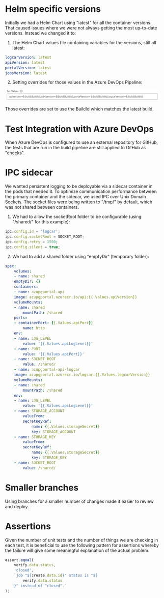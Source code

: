 # Helm specific versions

Initially we had a Helm Chart using "latest" for all the container versions. That caused issues where we were not always getting the most up-to-date versions. Instead we changed it to:

1. The Helm Chart values file containing variables for the versions, still all latest:

```yaml
logcarVersion: latest
apiVersion: latest
portalVersion: latest
jobsVersion: latest
```

2. Setting overrides for those values in the Azure DevOps Pipeline:

![helm-set-values](helm-set-values.png)

Those overrides are set to use the BuildId which matches the latest build.

# Test Integration with Azure DevOps

When Azure DevOps is configured to use an external repository for GitHub, the tests that are run in the build pipeline are still applied to GitHub as "checks".

# IPC sidecar

We wanted persistent logging to be deployable via a sidecar container in the pods that needed it. To optimize communication performance between the primary container and the sidecar, we used IPC over Unix Domain Sockets. The socket files were being written to "/tmp/" by default, which was not shared between containers.

1. We had to allow the socketRoot folder to be configurable (using "/shared/" for this example):

```typescript
ipc.config.id = 'logcar';
ipc.config.socketRoot = SOCKET_ROOT;
ipc.config.retry = 1500;
ipc.config.silent = true;
```

2. We had to add a shared folder using "emptyDir" (temporary folder):

```yaml
spec:
    volumes:
    - name: shared
    emptyDir: {}
    containers:
    - name: azupgportal-api
    image: azupgportal.azurecr.io/api:{{.Values.apiVersion}}
    volumeMounts:
    - name: shared
        mountPath: /shared
    ports:
    - containerPort: {{.Values.apiPort}}
        name: http
    env:
    - name: LOG_LEVEL
        value: '{{.Values.apiLogLevel}}'
    - name: PORT
        value: '{{.Values.apiPort}}'
    - name: SOCKET_ROOT
        value: /shared/
    - name: azupgportal-api-logcar
    image: azupgportal.azurecr.io/logcar:{{.Values.logcarVersion}}
    volumeMounts:
    - name: shared
        mountPath: /shared
    env:
    - name: LOG_LEVEL
        value: '{{.Values.apiLogLevel}}'
    - name: STORAGE_ACCOUNT
        valueFrom:
        secretKeyRef:
            name: {{.Values.storageSecret}}
            key: STORAGE_ACCOUNT
    - name: STORAGE_KEY
        valueFrom:
        secretKeyRef:
            name: {{.Values.storageSecret}}
            key: STORAGE_KEY
    - name: SOCKET_ROOT
        value: /shared/
```

# Smaller branches

Using branches for a smaller number of changes made it easier to review and deploy.

# Assertions

Given the number of unit tests and the number of things we are checking in each test, it is beneficial to use the following pattern for assertions whereby the failure will give some meaningful explanation of the actual problem.

```typescript
assert.equal(
    verify.data.status,
    'closed',
    `job "${create.data.id}" status is "${
        verify.data.status
    }" instead of "closed".`
);
```
